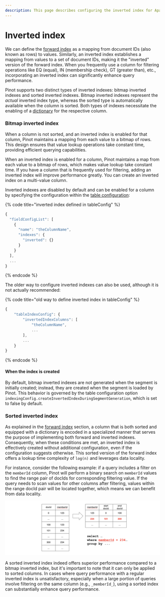 ```yaml
---
description: This page describes configuring the inverted index for Apache Pinot
---
```


# Inverted index

We can define the [forward index](forward-index.md) as a mapping from document IDs (also known as rows) to values. Similarly, an inverted index establishes a mapping from values to a set of document IDs, making it the "inverted" version of the forward index. When you frequently use a column for filtering operations like EQ (equal), IN (membership check), GT (greater than), etc., incorporating an inverted index can significantly enhance query performance.

Pinot supports two distinct types of inverted indexes: bitmap inverted indexes and sorted inverted indexes. Bitmap inverted indexes represent the _actual_ inverted index type, whereas the sorted type is automatically available when the column is sorted. Both types of indexes necessitate the enabling of a [dictionary](https://github.com/pinot-contrib/pinot-docs/blob/latest/basics/indexing/dictionary-index.md) for the respective column.

### Bitmap inverted index

When a column is not sorted, and an inverted index is enabled for that column, Pinot maintains a mapping from each value to a bitmap of rows. This design ensures that value lookup operations take constant time, providing efficient querying capabilities.

When an inverted index is enabled for a column, Pinot maintains a map from each value to a bitmap of rows, which makes value lookup take constant time. If you have a column that is frequently used for filtering, adding an inverted index will improve performance greatly. You can create an inverted index on a multi-value column.

Inverted indexes are disabled by default and can be enabled for a column by specifying the configuration within the [table configuration](../../configuration-reference/table.md):

{% code title="inverted index defined in tableConfig" %}
```javascript
{
  "fieldConfigList": [
    {
      "name": "theColumnName",
      "indexes": {
        "inverted": {}
      }
    }
  ],
  ...
}
```
{% endcode %}

The older way to configure inverted indexes can also be used, although it is not actually recommended:

{% code title="old way to define inverted index in tableConfig" %}
```javascript
{
    "tableIndexConfig": {
        "invertedIndexColumns": [
            "theColumnName",
            ...
        ],
        ...
    }
}
```
{% endcode %}

#### When the index is created

By default, bitmap inverted indexes are not generated when the segment is initially created; instead, they are created when the segment is loaded by Pinot. This behavior is governed by the table configuration option `indexingConfig.createInvertedIndexDuringSegmentGeneration`, which is set to false by default.

### Sorted inverted index

As explained in the [forward index](forward-index.md) section, a column that is both sorted and equipped with a dictionary is encoded in a specialized manner that serves the purpose of implementing both forward and inverted indexes. Consequently, when these conditions are met, an inverted index is effectively created without additional configuration, even if the configuration suggests otherwise. This sorted version of the forward index offers a lookup time complexity of `log(n)` and leverages data locality.

For instance, consider the following example: if a query includes a filter on the `memberId` column, Pinot will perform a binary search on `memberId` values to find the range pair of docIds for corresponding filtering value. If the query needs to scan values for other columns after filtering, values within the range docId pair will be located together, which means we can benefit from data locality.

![\_images/sorted-inverted.png](../../.gitbook/assets/sorted-inverted.png)

A sorted inverted index indeed offers superior performance compared to a bitmap inverted index, but it's important to note that it can only be applied to sorted columns. In cases where query performance with a regular inverted index is unsatisfactory, especially when a large portion of queries involve filtering on the same column (e.g., `_memberId_`), using a sorted index can substantially enhance query performance.
